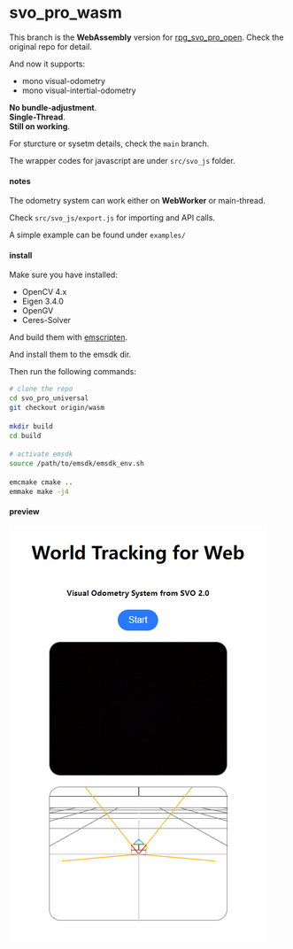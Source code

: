 # svo_pro_wasm

This branch is the **WebAssembly** version for [rpg_svo_pro_open](https://github.com/uzh-rpg/rpg_svo_pro_open). Check the original repo for detail.

And now it supports:
- mono visual-odometry
- mono visual-intertial-odometry

**No bundle-adjustment**.  
**Single-Thread**.  
**Still on working**.

For sturcture or sysetm details, check the `main` branch.

The wrapper codes for javascript are under `src/svo_js` folder.

#### notes
The odometry system can work either on **WebWorker** or main-thread.

Check `src/svo_js/export.js` for importing and API calls.

A simple example can be found under `examples/`
  

#### install
Make sure you have installed:
- OpenCV 4.x
- Eigen 3.4.0
- OpenGV
- Ceres-Solver

And build them with [emscripten](https://emscripten.org/).

And install them to the emsdk dir.

Then run the following commands:
```sh
# clone the repo
cd svo_pro_universal
git checkout origin/wasm

mkdir build
cd build

# activate emsdk
source /path/to/emsdk/emsdk_env.sh

emcmake cmake ..
emmake make -j4
```

#### preview
![preview-euroc](doc/preview.png)
